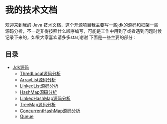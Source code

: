 # 我的技术文档

欢迎来到我的 Java 技术文档，这个开源项目我主要写一些jdk的源码和框架一些源码分析，不一定非得按照什么顺序编写，可能是工作中用到了或者遇到问题时候记录下来的，如果大家喜欢请多多star,谢谢
下面是一些主要的部分：

## 目录
- [Jdk源码](docs/collections/introduction.md)
  - [ThredLocal源码分析](docs/jdk/ThreadLocal.md)
  - [ArrayList源码分析](docs/jdk/ArrayList.md)
  - [LinkedList源码分析](docs/jdk/LinkedList.md)
  - [HashMap源码分析](docs/jdk/HashMap.md)
  - [LinkedHashMap源码分析](docs/jdk/LinkedHashMap.md)
  - [TreeMap源码分析](docs/jdk/TreeMap.md)
  - [ConcurrentHashMap源码分析](docs/jdk/ConcurrentHashMap.md)
  - [Queue](docs/jdk/Queue.md)
